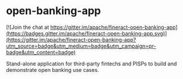 # open-banking-app

[![Join the chat at https://gitter.im/apache/fineract-open-banking-app](https://badges.gitter.im/apache/fineract-open-banking-app.svg)](https://gitter.im/apache/fineract-open-banking-app?utm_source=badge&utm_medium=badge&utm_campaign=pr-badge&utm_content=badge)

Stand-alone application for third-party fintechs and PISPs to build and demonstrate open banking use cases. 

